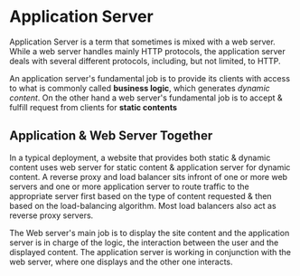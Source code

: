# Application Server
Application Server is a term that sometimes is mixed with a web server. While a web server handles mainly HTTP protocols, the application server deals with several different protocols, including, but not limited, to HTTP.

An application server's fundamental job is to provide its clients with access to what is commonly called **business logic**, which generates *dynamic content*.
On the other hand a web server's fundamental job is to accept & fulfill request from clients for **static contents**


## Application & Web Server Together
In a typical deployment, a website that provides both static & dynamic content uses web server for static content & application server for dynamic content. 
A reverse proxy and load balancer sits infront of one or more web servers and one or more application server to route traffic to the appropriate server first 
based on the type of content requested & then based on the load-balancing algorithm. Most load balancers also act as reverse proxy servers.

The Web server's main job is to display the site content and the application server is in charge of the logic, the interaction between the user and the displayed content. The application server is working in conjunction with the web server, where one displays and the other one interacts.

